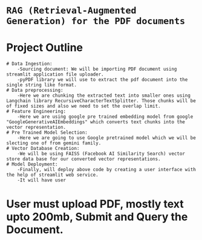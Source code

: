 # ```RAG (Retrieval-Augmented Generation) for the PDF documents```

# Project Outline
    # Data Ingestion:
        -Sourcing document: We will be importing PDF document using streamlit application file uploader.
        -pyPDF library we will use to extract the pdf document into the single string like format.
    # Data preprocessing:
        -Here we are chunking the extracted text into smaller ones using Langchain library RecursiveCharacterTextSplitter. Those chunks will be of fixed sizes and also we need to set the overlap limit.
    # Feature Engineering:
        -Here we are using google pre trained embedding model from google "GoogleGenerativeAIEmbeddings" which converts text chunks into the vector representation. 
    # Pre Trained Model Selection:
        -Here we are going to use Google pretrained model which we will be slecting one of from gemini family. 
    # Vector Database Creation:
        -We will be using FAISS (Facebook AI Similarity Search) vector store data base for our converted vector representations.
    # Model Deployment:
        -Finally, will deploy above code by creating a user interface with the help of streamlit web service.
        -It will have user  


# User must upload PDF, mostly text upto 200mb, Submit and Query the Document.